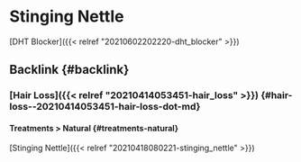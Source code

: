 # Stinging Nettle


[DHT Blocker]({{< relref "20210602202220-dht_blocker" >}})


## Backlink {#backlink}


### [Hair Loss]({{< relref "20210414053451-hair_loss" >}}) {#hair-loss--20210414053451-hair-loss-dot-md}


#### Treatments > Natural {#treatments-natural}

[Stinging Nettle]({{< relref "20210418080221-stinging_nettle" >}})

